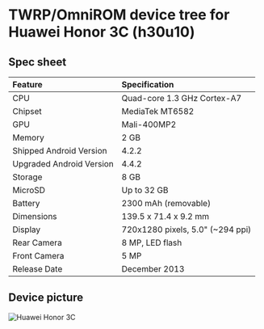 # TWRP/OmniROM device tree for Huawei Honor 3C (h30u10)

## Spec sheet

| Feature                 | Specification                     |
| :---------------------- | :-------------------------------- |
| CPU                     | Quad-core 1.3 GHz Cortex-A7       |
| Chipset                 | MediaTek MT6582                   |
| GPU                     | Mali-400MP2                       |
| Memory                  | 2 GB                              |
| Shipped Android Version | 4.2.2                             |
| Upgraded Android Version | 4.4.2                             |
| Storage                 | 8 GB                              |
| MicroSD                 | Up to 32 GB                       |
| Battery                 | 2300 mAh (removable)              |
| Dimensions              | 139.5 x 71.4 x 9.2 mm             |
| Display                 | 720x1280 pixels, 5.0" (~294 ppi)  |
| Rear Camera             | 8 MP, LED flash                   |
| Front Camera            | 5 MP                              |
| Release Date            | December 2013                      |

## Device picture

![Huawei Honor 3C](http://i.imgur.com/NCeuiuW.jpg "Huawei Honor 3C")
